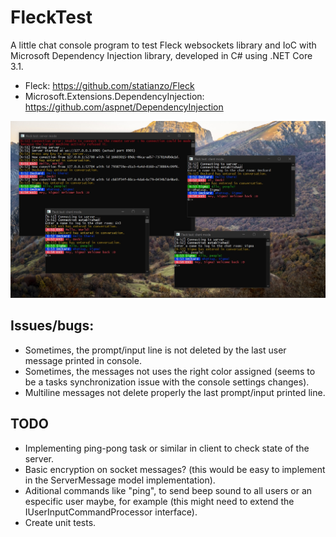 # FleckTest
A little chat console program to test Fleck websockets library and IoC with Microsoft Dependency Injection library, developed in C# using .NET Core 3.1.

* Fleck: https://github.com/statianzo/Fleck
* Microsoft.Extensions.DependencyInjection: https://github.com/aspnet/DependencyInjection

![FleckTest.jpg](https://github.com/VisualStudioEX3/FleckTest/blob/master/FleckTest.jpg)

## Issues/bugs:
* Sometimes, the prompt/input line is not deleted by the last user message printed in console.
* Sometimes, the messages not uses the right color assigned (seems to be a tasks synchronization issue with the console settings changes).
* Multiline messages not delete properly the last prompt/input printed line.

## TODO
* Implementing ping-pong task or similar in client to check state of the server.
* Basic encryption on socket messages? (this would be easy to implement in the ServerMessage model implementation).
* Aditional commands like "ping", to send beep sound to all users or an especific user maybe, for example (this might need to extend the IUserInputCommandProcessor interface).
* Create unit tests.
